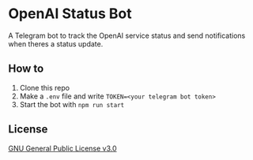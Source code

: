 # OpenAI Status Bot
A Telegram bot to track the OpenAI service status and send notifications when theres a status update.

## How to
1. Clone this repo
2. Make a `.env` file and write `TOKEN=<your telegram bot token>`
3. Start the bot with `npm run start`

## License

[GNU General Public License v3.0](https://github.com/MichaelCasaDev/openai-status-bot/blob/main/LICENSE)
